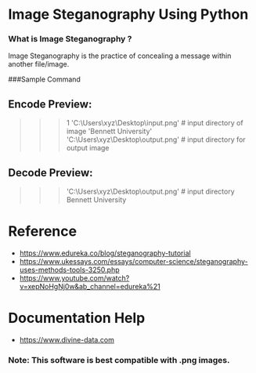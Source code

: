# Image Steganography Using Python


###  What is Image Steganography ?
Image Steganography is the practice of concealing a message within another file/image.


###Sample Command

## Encode Preview:
 >>>1
 >>>'C:\Users\xyz\Desktop\input.png' # input directory of image
 >>>'Bennett University'
 >>>'C:\Users\xyz\Desktop\output.png' # input directory for output image

## Decode Preview:
 >>>'C:\Users\xyz\Desktop\output.png' # input directory
 Bennett University
 

# Reference
* https://www.edureka.co/blog/steganography-tutorial
* https://www.ukessays.com/essays/computer-science/steganography-uses-methods-tools-3250.php
* https://www.youtube.com/watch?v=xepNoHgNj0w&ab_channel=edureka%21

# Documentation Help
* https://www.divine-data.com

### Note: This software is best compatible with .png images.
